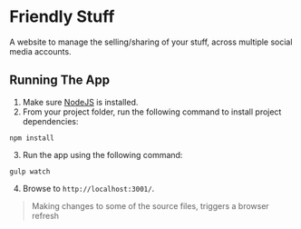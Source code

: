 # Friendly Stuff

A website to manage the selling/sharing of your stuff, across multiple social media accounts.

## Running The App

1) Make sure [NodeJS](https://nodejs.org/en/) is installed.
2) From your project folder, run the following command to install project dependencies:

  ```shell
  npm install
  ```

3) Run the app using the following command:

  ```shell
  gulp watch
  ```
4) Browse to `http://localhost:3001/`.
> Making changes to some of the source files, triggers a browser refresh
